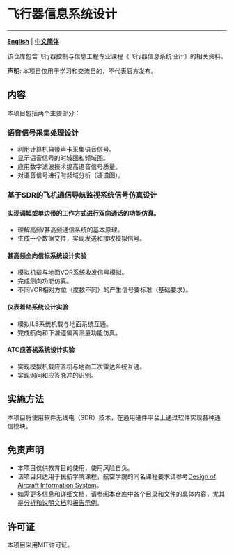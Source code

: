 # 飞行器信息系统设计

------
[**English**](README.md) | [**中文简体**](README.zh-CN.md) 



该仓库包含飞行器控制与信息工程专业课程《飞行器信息系统设计》的相关资料。

**声明**: 本项目仅用于学习和交流目的，不代表官方发布。


## 内容

本项目包括两个主要部分：

### 语音信号采集处理设计

- 利用计算机自带声卡采集语音信号。
- 显示语音信号的时域图和频域图。
- 应用数字滤波技术提高语音信号质量。
- 对语音信号进行时频域分析（语谱图）。

### 基于SDR的飞机通信导航监视系统信号仿真设计

#### 实现调幅或单边带的工作方式进行双向通话的功能仿真。
- 理解高频/甚高频通信系统的基本原理。
- 生成一个数据文件，实现发送和接收模拟信号。

#### 甚高频全向信标系统设计实验

- 模拟机载与地面VOR系统收发信号模拟。
- 完成测向功能仿真。
- 不同VOR相对方位（度数不同）的产生信号要标准（基础要求）。

#### 仪表着陆系统设计实验

- 模拟ILS系统机载与地面系统互通。
- 完成航向和下滑道偏离测量功能仿真。

#### ATC应答机系统设计实验

- 实现模拟机载应答机与地面二次雷达系统互通。
- 实现询问和应答脉冲的识别。

## 实施方法

本项目将使用软件无线电（SDR）技术，在通用硬件平台上通过软件实现各种通信模块。


## 免责声明

- 本项目仅供教育目的使用，使用风险自负。
- 该项目只适用于民航学院课程，航空学院的同名课程要求请参考[Design of Aircraft Information System](https://gitee.com/aircraft-is-design/aircraft-information-system-design)。
- 如需更多信息和详细文档，请参阅本仓库中各个目录和文件的具体内容，尤其是[分析和说明文档](OutlineOfCode.md)和[报告示例](Example.pdf)。


## 许可证

本项目采用MIT许可证。